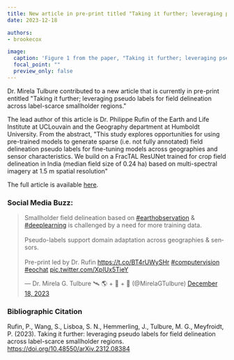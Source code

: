 ```yaml
---
title: New article in pre-print titled "Taking it further; leveraging pseudo labels for field delineation across label-scarce smallholder regions"
date: 2023-12-18

authors:
- brookecox

image:
  caption: 'Figure 1 from the paper, "Taking it further; leveraging pseudo labels for field delineation across label-scarce smallholder regions""'
  focal_point: ""
  preview_only: false
---
```


Dr. Mirela Tulbure contributed to a new article that is currently in pre-print entitled "Taking it further; leveraging pseudo labels for field delineation across label-scarce smallholder regions."

<!--more-->

The lead author of this article is Dr. Philippe Rufin of the Earth and Life Institute at UCLouvain and the Geography department at Humboldt University. From the abstract, "This study explores opportunities for using pre-trained models to generate sparse (i.e. not fully annotated) field delineation pseudo labels for fine-tuning models across geographies and sensor characteristics. We build on a FracTAL ResUNet trained for crop field delineation in India (median field size of 0.24 ha) based on multi-spectral imagery at 1.5 m spatial resolution"

The full article is available <a href="https://doi.org/10.48550/arXiv.2312.08384">here</a>.

### Social Media Buzz:

<blockquote class="twitter-tweet"><p lang="en" dir="ltr">Smallholder field delineation based on <a href="https://twitter.com/hashtag/earthobservation?src=hash&amp;ref_src=twsrc%5Etfw">#earthobservation</a> &amp; <a href="https://twitter.com/hashtag/deeplearning?src=hash&amp;ref_src=twsrc%5Etfw">#deeplearning</a> is challenged by a need for more training data. <br><br>Pseudo-labels support domain adaptation across geographies &amp; sensors. <br><br>Pre-print led by Dr. Rufin <a href="https://t.co/BT4rUWySHr">https://t.co/BT4rUWySHr</a> <a href="https://twitter.com/hashtag/computervision?src=hash&amp;ref_src=twsrc%5Etfw">#computervision</a> <a href="https://twitter.com/hashtag/eochat?src=hash&amp;ref_src=twsrc%5Etfw">#eochat</a> <a href="https://t.co/XpIUx5TieY">pic.twitter.com/XpIUx5TieY</a></p>&mdash; Dr. Mirela G. Tulbure 🛰 🌎 + 🐍 + 🌊 (@MirelaGTulbure) <a href="https://twitter.com/MirelaGTulbure/status/1736805134968271305?ref_src=twsrc%5Etfw">December 18, 2023</a></blockquote> <script async src="https://platform.twitter.com/widgets.js" charset="utf-8"></script>

<p>

### Bibliographic Citation

Rufin, P., Wang, S., Lisboa, S. N., Hemmerling, J., Tulbure, M. G., Meyfroidt, P. (2023). Taking it further: leveraging pseudo labels for field delineation across label-scarce smallholder regions. https://doi.org/10.48550/arXiv.2312.08384 